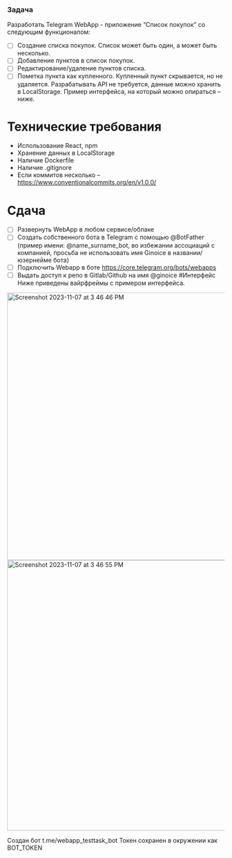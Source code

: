 ### Задача
Разработать Telegram WebApp - приложение “Список покупок” со следующим функционалом:
- [ ] Создание списка покупок. Список может быть один, а может быть несколько.
- [ ] Добавление пунктов в список покупок.
- [ ]  Редактирование/удаление пунктов списка.
- [ ]  Пометка пункта как купленного. Купленный пункт скрывается, но не удаляется.
Разрабатывать API не требуется, данные можно хранить в LocalStorage. Пример интерфейса, на который можно опираться – ниже.
# Технические требования
- Использование React, npm
- Хранение данных в LocalStorage
- Наличие Dockerfile
- Наличие .gitignore
- Если коммитов несколько – https://www.conventionalcommits.org/en/v1.0.0/
# Сдача
- [ ]  Развернуть WebApp в любом сервисе/облаке
- [ ]  Создать собственного бота в Telegram с помощью @BotFather (пример имени:
@name_surname_bot, во избежании ассоциаций с компанией, просьба не
использовать имя Ginoice в названии/юзернейме бота)
- [ ]  Подключить Webapp в боте
https://core.telegram.org/bots/webapps
- [ ]  Выдать доступ к репо в Gitlab/Github на имя @ginoice
#Интерфейс
Ниже приведены вайрфреймы с примером интерфейса.

<img width="619" alt="Screenshot 2023-11-07 at 3 46 46 PM" src="https://github.com/rostislavnagimov/webApp-to-do/assets/95563050/424c18ab-d346-4066-b11d-4317036c972e">
<img width="626" alt="Screenshot 2023-11-07 at 3 46 55 PM" src="https://github.com/rostislavnagimov/webApp-to-do/assets/95563050/75658d8d-a76f-49dd-8041-de57e13a7c02">

Создан бот t.me/webapp_testtask_bot
Токен сохранен в окружении как BOT_TOKEN
